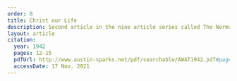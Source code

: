 ```yaml
---
order: 8
title: Christ our Life
description: Second article in the nine article series called The Normal Christian Life by Watchman Nee. This article was released in the January-February 1942 issue of a Witness and a Testimony.
layout: article
citation:
  year: 1942
  pages: 12-15
  pdfUrl: http://www.austin-sparks.net/pdf/searchable/AWAT1942.pdf#page=12&zoom=auto,-66,649
  accessDate: 17 Nov. 2021
---
```

